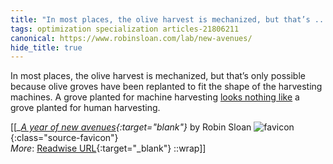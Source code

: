 ```yaml
---
title: "In most places, the olive harvest is mechanized, but that’s ..."
tags: optimization specialization articles-21806211
canonical: https://www.robinsloan.com/lab/new-avenues/
hide_title: true
---
```


In most places, the olive harvest is mechanized, but that’s only possible because olive groves have been replanted to fit the shape of the harvesting machines. A grove planted for machine harvesting [looks nothing like](https://fat.gold/guide/#growing-olives) a grove planted for human harvesting.


[[<cite>_[A year of new avenues](https://www.robinsloan.com/lab/new-avenues/){:target="_blank"}_</cite> by Robin Sloan ![favicon](https://s2.googleusercontent.com/s2/favicons?domain=www.robinsloan.com){:class="source-favicon"}<br>
_More_: [Readwise URL](https://readwise.io/open/431542835){:target="_blank"}
::wrap]]